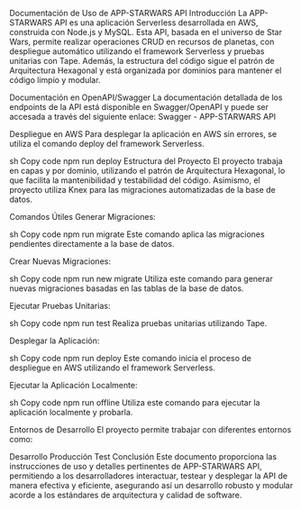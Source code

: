 Documentación de Uso de APP-STARWARS API
Introducción
La APP-STARWARS API es una aplicación Serverless desarrollada en AWS, construida con Node.js y MySQL. Esta API, basada en el universo de Star Wars, permite realizar operaciones CRUD en recursos de planetas, con despliegue automático utilizando el framework Serverless y pruebas unitarias con Tape. Además, la estructura del código sigue el patrón de Arquitectura Hexagonal y está organizada por dominios para mantener el código limpio y modular.

Documentación en OpenAPI/Swagger
La documentación detallada de los endpoints de la API está disponible en Swagger/OpenAPI y puede ser accesada a través del siguiente enlace: Swagger - APP-STARWARS API

Despliegue en AWS
Para desplegar la aplicación en AWS sin errores, se utiliza el comando deploy del framework Serverless.

sh
Copy code
npm run deploy
Estructura del Proyecto
El proyecto trabaja en capas y por dominio, utilizando el patrón de Arquitectura Hexagonal, lo que facilita la mantenibilidad y testabilidad del código. Asimismo, el proyecto utiliza Knex para las migraciones automatizadas de la base de datos.

Comandos Útiles
Generar Migraciones:

sh
Copy code
npm run migrate
Este comando aplica las migraciones pendientes directamente a la base de datos.

Crear Nuevas Migraciones:

sh
Copy code
npm run new migrate
Utiliza este comando para generar nuevas migraciones basadas en las tablas de la base de datos.

Ejecutar Pruebas Unitarias:

sh
Copy code
npm run test
Realiza pruebas unitarias utilizando Tape.

Desplegar la Aplicación:

sh
Copy code
npm run deploy
Este comando inicia el proceso de despliegue en AWS utilizando el framework Serverless.

Ejecutar la Aplicación Localmente:

sh
Copy code
npm run offline
Utiliza este comando para ejecutar la aplicación localmente y probarla.

Entornos de Desarrollo
El proyecto permite trabajar con diferentes entornos como:

Desarrollo
Producción
Test
Conclusión
Este documento proporciona las instrucciones de uso y detalles pertinentes de APP-STARWARS API, permitiendo a los desarrolladores interactuar, testear y desplegar la API de manera efectiva y eficiente, asegurando así un desarrollo robusto y modular acorde a los estándares de arquitectura y calidad de software.
